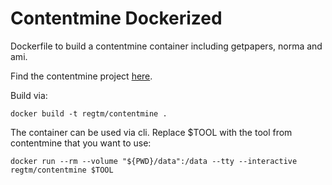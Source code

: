 # Contentmine Dockerized
Dockerfile to build a contentmine container including getpapers, norma and ami.

Find the contentmine project [here](https://github.com/ContentMine).

Build via:
```docker
docker build -t regtm/contentmine .
```

The container can be used via cli. Replace $TOOL with the tool from contentmine that you want to use:
```docker
docker run --rm --volume "${PWD}/data":/data --tty --interactive regtm/contentmine $TOOL
```